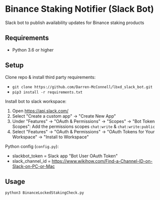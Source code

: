 # Binance Staking Notifier (Slack Bot)
Slack bot to publish availability updates for Binance staking products

## Requirements
- Python 3.6 or higher

## Setup

Clone repo & install third party requirements:
- `git clone https://github.com/Darren-McConnell/lbxd_slack_bot.git` 
- `pip3 install -r requirements.txt`

Install bot to slack workspace:
1. Open https://api.slack.com/
2. Select "Create a custom app" -> "Create New App"
3. Under "Features" -> "OAuth & Permissions" -> "Scopes" -> "Bot Token Scopes": Add the permissions scopes `chat:write` & `chat:write:public`
4. Select "Features" -> "OAuth & Permissions" -> "OAuth Tokens for Your Workspace" -> "Install to Workspace"

Python config (`config.py`):
- slackbot_token = Slack app "Bot User OAuth Token"
- slack_channel_id = https://www.wikihow.com/Find-a-Channel-ID-on-Slack-on-PC-or-Mac

## Usage
`python3 BinanceLockedStakingCheck.py`
